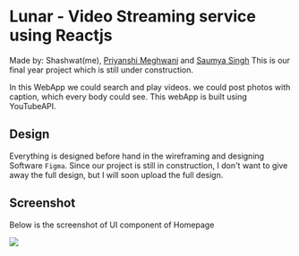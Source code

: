 # Lunar - Video Streaming service using Reactjs

Made by: Shashwat(me), [Priyanshi Meghwani](https://github.com/priyanshi23meghwani) and [Saumya Singh](https://github.com/saumyaseek)
This is our final year project which is still under construction.

In this WebApp we could search and play videos. 
we could post photos with caption, which every body could see.
This webApp is built using YouTubeAPI.

## Design 
Everything is designed before hand in the wireframing and designing Software `Figma`.
Since our project is still in construction, I don't want to give away the full design, but I will soon upload the full design.

## Screenshot

Below is the screenshot of UI component of Homepage

![](./images/home.png)